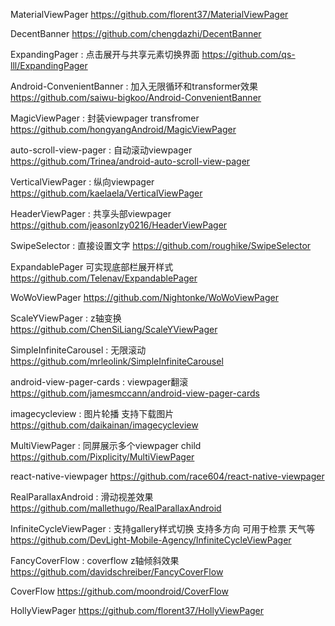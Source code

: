 MaterialViewPager
https://github.com/florent37/MaterialViewPager

DecentBanner
https://github.com/chengdazhi/DecentBanner

ExpandingPager : 点击展开与共享元素切换界面
https://github.com/qs-lll/ExpandingPager

Android-ConvenientBanner : 加入无限循环和transformer效果
https://github.com/saiwu-bigkoo/Android-ConvenientBanner

MagicViewPager : 封装viewpager transfromer
https://github.com/hongyangAndroid/MagicViewPager

auto-scroll-view-pager : 自动滚动viewpager
https://github.com/Trinea/android-auto-scroll-view-pager

VerticalViewPager : 纵向viewpager
https://github.com/kaelaela/VerticalViewPager

HeaderViewPager : 共享头部viewpager
https://github.com/jeasonlzy0216/HeaderViewPager

SwipeSelector : 直接设置文字
https://github.com/roughike/SwipeSelector

ExpandablePager 可实现底部栏展开样式
https://github.com/Telenav/ExpandablePager

WoWoViewPager
https://github.com/Nightonke/WoWoViewPager

ScaleYViewPager : z轴变换
https://github.com/ChenSiLiang/ScaleYViewPager

SimpleInfiniteCarousel : 无限滚动
https://github.com/mrleolink/SimpleInfiniteCarousel

android-view-pager-cards : viewpager翻滚
https://github.com/jamesmccann/android-view-pager-cards

imagecycleview : 图片轮播 支持下载图片
https://github.com/daikainan/imagecycleview

MultiViewPager : 同屏展示多个viewpager child
https://github.com/Pixplicity/MultiViewPager

react-native-viewpager
https://github.com/race604/react-native-viewpager

RealParallaxAndroid : 滑动视差效果
https://github.com/mallethugo/RealParallaxAndroid

InfiniteCycleViewPager : 支持gallery样式切换 支持多方向 可用于检票 天气等
https://github.com/DevLight-Mobile-Agency/InfiniteCycleViewPager

FancyCoverFlow : coverflow z轴倾斜效果
https://github.com/davidschreiber/FancyCoverFlow

CoverFlow
https://github.com/moondroid/CoverFlow

HollyViewPager
https://github.com/florent37/HollyViewPager
